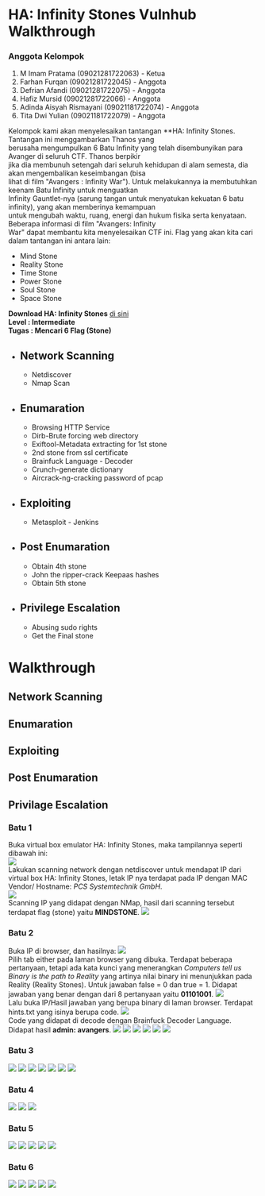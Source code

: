# HA: Infinity Stones Vulnhub Walkthrough

### Anggota Kelompok
1. M Imam Pratama (09021281722063) - Ketua
2. Farhan Furqan (09021281722045) - Anggota
3. Defrian Afandi (09021281722075) - Anggota
4. Hafiz Mursid (09021281722066) - Anggota
5. Adinda Aisyah Rismayani (09021181722074) - Anggota
6. Tita Dwi Yulian (09021181722079) - Anggota

Kelompok kami akan menyelesaikan tantangan **HA: Infinity Stones. Tantangan ini menggambarkan Thanos yang<br>
berusaha mengumpulkan 6 Batu Infinity yang telah disembunyikan para Avanger di seluruh CTF. Thanos berpikir<br>
jika dia membunuh setengah dari seluruh kehidupan di alam semesta, dia akan mengembalikan keseimbangan (bisa <br>
lihat di film "Avangers : Infinity War"). Untuk melakukannya ia membutuhkan keenam Batu Infinity untuk menguatkan<br>
Infinity Gauntlet-nya (sarung tangan untuk menyatukan kekuatan 6 batu infinity), yang akan memberinya kemampuan<br>
untuk mengubah waktu, ruang, energi dan hukum fisika serta kenyataan. Beberapa informasi di film "Avangers: Infinity<br>
War" dapat membantu kita menyelesaikan CTF ini. Flag yang akan kita cari dalam tantangan ini antara lain:

- Mind Stone
- Reality Stone
- Time Stone
- Power Stone
- Soul Stone
- Space Stone

**Download HA: Infinity Stones** [di sini](https://www.vulnhub.com/entry/ha-infinity-stones,366/)<br>
**Level : Intermediate**<br>
**Tugas : Mencari 6 Flag (Stone)**

* ## Network Scanning
    - Netdiscover
    - Nmap Scan

* ## Enumaration
    - Browsing HTTP Service
    - Dirb-Brute forcing web directory
    - Exiftool-Metadata extracting for 1st stone
    - 2nd stone from ssl certificate
    - Brainfuck Language - Decoder
    - Crunch-generate dictionary
    - Aircrack-ng-cracking password of pcap
    
* ## Exploiting
    - Metasploit - Jenkins

* ## Post Enumaration
    - Obtain 4th stone
    - John the ripper-crack Keepaas hashes
    - Obtain 5th stone

* ## Privilege Escalation
    - Abusing sudo rights
    - Get the Final stone

# Walkthrough

## Network Scanning

## Enumaration

## Exploiting

## Post Enumaration

## Privilage Escalation


### Batu 1
Buka virtual box emulator HA: Infinity Stones, maka tampilannya seperti dibawah ini:<br>
![](img/1.png)<br>
Lakukan scanning network dengan netdiscover untuk mendapat IP dari virtual box HA: Infinity Stones, letak IP nya terdapat pada IP dengan MAC Vendor/ Hostname: _PCS Systemtechnik GmbH_.  
![](img/2.png)<br>
Scanning IP yang didapat dengan NMap, hasil dari scanning tersebut terdapat flag (stone) yaitu **MINDSTONE**.
![](img/3.png)

### Batu 2
Buka IP di browser, dan hasilnya:
![](img/4.png)<br>
Pilih tab either pada laman browser yang dibuka. Terdapat beberapa pertanyaan, tetapi ada kata kunci yang menerangkan _Computers tell us Binary is the path to Reality_ yang artinya nilai binary ini menunjukkan pada Reality (Reality Stones). Untuk jawaban false = 0 dan true = 1. Didapat jawaban yang benar dengan dari 8 pertanyaan yaitu **01101001**.
![](img/5.png)<br>
Lalu buka IP/Hasil jawaban yang berupa binary di laman browser. Terdapat hints.txt yang isinya berupa code.
![](img/6.png)<br>
Code yang didapat di decode dengan Brainfuck Decoder Language. Didapat hasil **admin: avangers**.
![](img/7.png)
![](img/8.png)
![](img/9.png)
![](img/10.png)
![](img/11.png)
![](img/12.png)

<!--
### Batu 3
![](img/13.png)
![](img/14.png)
![](img/15.png)
-->

### Batu 3
![](img/16.png)
![](img/17.png)
![](img/18.png)
![](img/19.png)
![](img/20.png)
![](img/21.png)
![](img/22.png)

### Batu 4
![](img/23.png)
![](img/24.png)
![](img/25.png)

### Batu 5
![](img/26.png)
![](img/27.png)
![](img/28.png)
![](img/29.png)
![](img/30.png)

### Batu 6
![](img/31.png)
![](img/32.png)
![](img/33.png)
![](img/34.png)
![](img/35.png)
